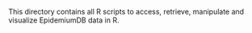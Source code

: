 This directory contains all R scripts to access, retrieve, manipulate and visualize EpidemiumDB data in R.
